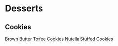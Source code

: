 # Desserts

## Cookies

[Brown Butter Toffee Cookies](cookies/brownbuttertoffeecookies.md)
[Nutella Stuffed Cookies](cookies/nutellastuffedcookies.md)